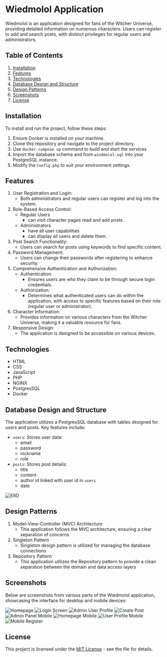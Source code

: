 # Wiedmolol Application

Wiedmolol is an application designed for fans of the Witcher Universe, providing detailed information on numerous characters. Users can register to add and search posts, with distinct privileges for regular users and administrators.
## Table of Contents
1. [Installation](#installation)
2. [Features](#features)
3. [Technologies](#technologies)
4. [Database Design and Structure](#database-design-and-structure)
5. [Design Patterns](#design-patterns)
6. [Screenshots](#screenshots)
7. [License](#license)

## Installation

To install and run the project, follow these steps:
1. Ensure Docker is installed on your machine.
2. Clone this repository and navigate to the project directory.
3. Use `docker-compose up` command to build and start the services
4. Import the database schema and from `wiedmolol.sql` into your PostgreSQL instance.
5. Modify the `Config.php` to suit your environment settings.


## Features

1. User Registration and Login:
    - Both administrators and regular users can register and log into the system.
2. Role-Based Access Control:
    - Regular Users 
        - can visit character pages read and add posts.
    - Administrators
        - have all user capabilities
        - can display all users and delete them.
3. Post Search Functionality:
    - Users can search for posts using keywords to find specific content.
4. Password Management:
    - Users can change their passwords after registering to enhance security.
5. Comprehensive Authentication and Authorization:
    - Authentication:
        - Ensures users are who they claim to be through secure login credentials.
    - Authorization:
        - Determines what authenticated users can do within the application, with access to specific features based on their role (regular user or administrator).
6. Character Information:
   - Provides information on various characters from the Witcher Universe, making it a valuable resource for fans.
7. Responsive Design:
    - The application is designed to be accessible on various devices.



## Technologies

- HTML
- CSS
- JavaScript
- PHP
- NGINX
- PostgresSQL
- Docker


## Database Design and Structure

The application utilizes a PostgresSQL database with tables designed for users and posts. Key features include:
- `users`: Stores user data: 
    - email
    - password
    - nickname
    - role
- `posts`: Stores post details:
  - title
  - content
  - author id linked with user id in `users`
  - date

![ERD](wiedmolol_erd.png)

## Design Patterns

1. Model-View-Controller (MVC) Architecture
    - This application follows the MVC architecture, ensuring a clear separation of concerns
2. Singleton Pattern
   - Singleton design pattern is utilized for managing the database connections
3. Repository Pattern
   - This application utilizes the Repository pattern to provide a clean separation between the domain and data access layers


## Screenshots
Below are screenshots from various parts of the Wiedmolol application, showcasing the interface for desktop and mobile devices:

![Homepage](screenshots/homepage.png "Homepage")
![Login Screen](screenshots/login.png "Login Screen")
![Admin User Profile](screenshots/profile-admin.png "Admin User Profile")
![Create Post](screenshots/create.png "Create Post ")
![Admin Panel Mobile](screenshots/mobile-admin-panel.png "Admin Panel Mobile")
![Homepage Mobile](screenshots/mobile-homepage.png "Homepage Mobile")
![User Profile Mobile](screenshots/mobile-profile.png "User Profile Mobile")
![Mobile Register](screenshots/mobile-register.png "Mobile register")
## License

This project is licensed under the [MIT License](LICENSE.md) - see the file for details.